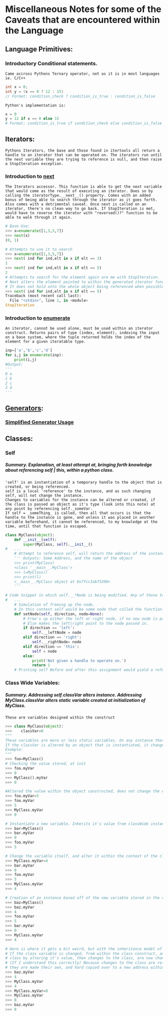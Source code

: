 # Miscellaneous Notes for some of the Caveats that are encountered within the Language
## Language Primitives:
### Introductory Conditional statements.
    Came accross Pythons Ternary operator, not as it is in most languages ie. C/C++
```c
int x = 0;
int y = (x == 0 ? 12 : 15)
// Format: condition_check ? condition_is_true : condition_is_false
```
    Python's implementation is:
```python
x = 0
y = 12 if x == 0 else 15
# Format: condition_is_true if condition_check else condition_is_false
```

## Iterators:
    Pythons Iterators, the base and those found in itertools all return a handle to an iterator that can be operated on. The iterators run until the next variable they are trying to reference is null, and then raise a StopIteration exception. 
### Introduction to [next](https://docs.python.org/3.6/library/functions.html#next)
    The Iterators accessor. This function is able to get the next variable that would come as the result of executing an iterator. Does so by calling the iteratorType.__next__() property. Comes with an added bonus of being able to search through the iterator as it goes forth. Also comes with a detrimental caveat. Once next is called on an iterator, there's no clean way to go back. If StopIteration is met, would have to reverse the iterator with "reversed()?" function to be able to walk through it again.
```python
# Base Use:   
>>> x=enumerate([1,3,5,7])
>>> next(x)
(0, 1)

# Attempts to use it to search
>>> x=enumerate([1,3,5,7])
>>> next( ind for ind,elt in x if elt == 3) 
1
>>> next( ind for ind,elt in x if elt == 5) 
2
# Attempts to search for the element again are me with StopIteration.
# Next alters the element pointed to within the generated iterator functions. 
# It does not hold onto the whole object being referenced when possible and loads only what is needed.
>>> next( ind for ind,elt in x if elt == 5) 
Traceback (most recent call last):
  File "<stdin>", line 1, in <module>
StopIteration
```

### Introduction to [enumerate](https://docs.python.org/3.6/library/functions.html#enumerate) 
    An iterator, cannot be used alone, must be used within an iterator construct. Returns pairs of type (index, element), indexing the input on a base system, where the tuple returned holds the index of the element for a given iteratable type.
```python
inp=['a','b','c','d']
for i,j in enumerate(inp):
    print(i,j)
#Output:
'''
0 a
1 b
2 c
3 d
'''
```

## [Generators](https://docs.python.org/3/reference/expressions.html#yield-expressions):
### [Simplified Generator Usage](https://stackabuse.com/python-generators/)
## Classes:
### Self
##### Summary. Explanation, at least attempt at, bringing forth knowledge about referencing self | this, within a python class. 
    'self' is an instantiation of a temporary handle to the object that is created, or being referenced.
    self is a local 'reference' to the instance, and as such changing self, will not change the instance.
    Changes to variables for the instance can be altered or created, if the class is passed an object as it's type (look into this note) at any point by referencing self._someVar.
    If self = _someThing_ is called, then all that occurs is that the handle to the instance is gone, and unless it was placed in another variable beforehand, it cannot be referenced, to my knowledge at the time, until that function is escaped. 

```python
class MyClass(object):
    def __init__(self):
        super(MyClass, self).__init__()
#   ...
    # Attempt to reference self, will return the address of the instance that is being referenced, and also allow mutation of variables stored in (self, which is the instance)
    ''' Outputs: Some Address, and the name of the object
    >>> print(MyClass)
    <class '__main__.MyClass'>
    >>> l=MyClass()
    >>> print(l)
    <__main__.MyClass object at 0x7fcc3ab75390>
    '''

# Code Snippet in which self.__*Node is being modified. Any of those two references to the __*Node  instance variable are mutated past this point. 
#   ...
    # Simulation of freeing up the node.
    # In this context self would be some node that called the function.
    def setNode(self, direction, node=None):
        # Free's up either the left or right node, if no new node is passed in
        # Else makes the left|right point to the node passed in.
        if direction == 'left':
            self.__leftNode = node
        elif direction == 'right':
            self.__rightNode= node
        elif direction == 'this':
            self = node
        else:
            print('Not given a handle to operate on.')
            return 1
    # Printing self Before and after this assignment would yield a reference similar to <__main__.MyClass object at 0x7fcc3ab75390> but with reference to the object class to which self belongs, and then a reference to the new node that is handed, if it were none then self would be None, but upon exiting, no change would be made to the instances node. Changes could be made to the node that was passed in though, due to pointing to it now, but handle to previous instance is gone..
```
### Class Wide Variables:
##### Summary. Addressing self.classVar alters instance. Addressing MyClass.classVar alters static variable created at initialization of MyClass.
    These are variables designed within the construct
```python
>>> class MyClass(object):
>>>    classVar=0
"""    
These variables are more or less static variables. On any instance that is created they remain constant, in that unless explicitly done so, are not dependent on the construction of objects within the given class.
If the classVar is altered by an object that is instantiated, it changes only within itself", and it's children?", but does not change the variables value within the context of the class. It becomes at that point a local "static" variable. Any new instances will not hold the new value, but the initial value placed in the classVar at initialization. 
Example:
"""
>>> foo=MyClass()
# Checking the value stored, at init
>>> foo.myVar
>>> 0
>>> MyClass().myVar
>>> 0

#Altered the value within the object constructed, does not change the evaluation of the variable within the context of the class.
>>> foo.myVar=5
>>> foo.myVar
>>> 5
>>> MyClass.myVar
>>> 0

# Instantiate a new variable. Inherits it's value from classWide instance. The context of foo is unchanged, no longer thethered to the class variable.
>>> bar=MyClass()
>>> bar.myVar
>>> 0
>>> foo.myVar
>>> 5

# Change the variable itself, and alter it within the context of the classes declarations. The changes, or lack thereof, made in instances of the class are not affected.
>>> MyClass.myVar=4
>>> bar.myVar
>>> 0
>>> foo.myVar
>>> 5
>>> MyClass.myVar
>>> 4

# Creation of an instance based off of the new variable stored in the class. Will hold the newly defined class variable. The ones from before are still holding on to what they defined themselves as.
>>> baz=MyClass()
>>> baz.myVar
>>> 4
>>> foo.myVar
>>> 5
>>> bar.myVar
>>> 0
>>> MyClass.myVar
>>> 4

# Here is where it gets a bit weird, but with the inheritance model of python makes some sense.
# If the class variable is changed, from within the class construct, and has not been "unthethered" from the initial 
# class by altering it's value, then changes to the class, are now changes to the new var. 
# (If I understand this correctly) Because changes to the class are referencing the same address until,
# they are made their own, and hard copied over to a new address within the constraints of the New Objects.
>>> baz.myVar
>>> 4
>>> MyClass.myVar
>>> 4
>>> MyClass.myVar=8
>>> MyClass.myVar
>>> 8
>>> baz.myVar
>>> 8
``` 